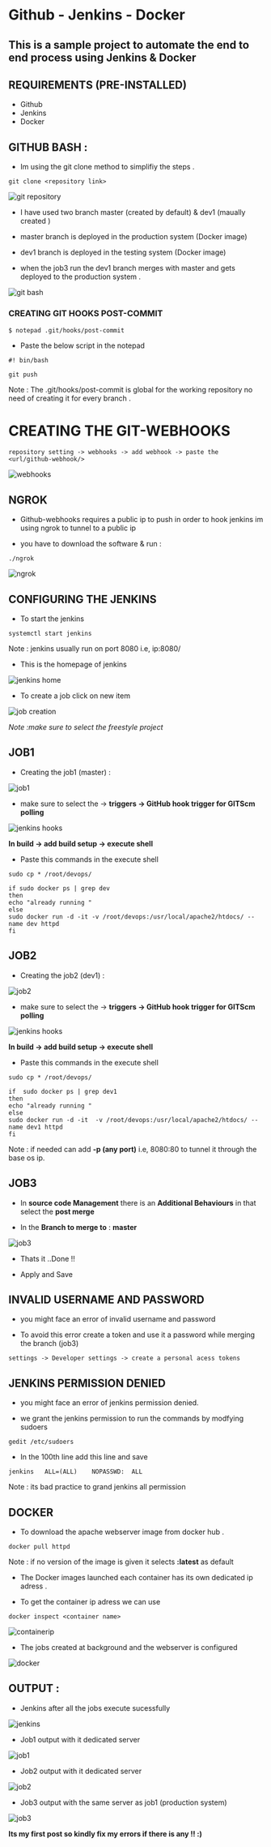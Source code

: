 
# Github - Jenkins - Docker 

## This is a sample project to automate the end to end process using Jenkins & Docker

## REQUIREMENTS (PRE-INSTALLED)

 * Github
 * Jenkins
 * Docker 
 
## GITHUB BASH :
 
 * Im using the git clone method to simplifiy the steps .
 
 ```
 git clone <repository link>
 ```
 
 ![git repository](./images/08.png)
 
 
 * I have used two branch master (created by default) & dev1 (maually created )
 
 * master branch is deployed in the production system (Docker image)
 
 * dev1 branch is deployed in the testing system (Docker image)
 
 * when the job3 run the dev1 branch merges with master and gets deployed to the production system .
 
 
 ![git bash](./images/1.png)
 
 
### CREATING GIT HOOKS POST-COMMIT  
 
 ```
$ notepad .git/hooks/post-commit
``` 

* Paste the below script in the notepad

```
#! bin/bash

git push
```

 Note : The .git/hooks/post-commit is global for the working repository no need of creating it for every branch . 
 
# CREATING THE GIT-WEBHOOKS
 
 ```
 repository setting -> webhooks -> add webhook -> paste the <url/github-webhook/>
 ```
 
![webhooks](./images/07.png)


## NGROK

* Github-webhooks requires a public ip to push in order to hook jenkins im using ngrok to tunnel to a public ip  

* you have to download the software & run :

```
./ngrok
```

![ngrok](./images/17.png)



## CONFIGURING THE JENKINS

 * To start the jenkins 
 
 ```
 systemctl start jenkins
 ```
 
 Note : jenkins usually run on port 8080 i.e, ip:8080/
 
 * This is the homepage of jenkins
 
 
 ![jenkins home](./images/02.png)
 
 
 
 * To create a job click on new item 
 
 
 ![job creation](./images/03.png)
 
 
 
 *Note :make sure to select the freestyle project*
 
 ## JOB1
 
 * Creating the job1 (master) :
 
 
  ![job1](./images/05.png)
  
  
  
 * make sure to select the -> **triggers -> GitHub hook trigger for GITScm polling**
  
  
  ![jenkins hooks](./images/04.png)
  
  
 **In build -> add build setup -> execute shell**
  
 * Paste this commands in the execute shell
  
  ```
sudo cp * /root/devops/

if sudo docker ps | grep dev
then
echo "already running "
else 
sudo docker run -d -it -v /root/devops:/usr/local/apache2/htdocs/ --name dev httpd
fi
``` 

 ## JOB2
 
 * Creating the job2 (dev1) :
 
 
 ![job2](./images/06.png)
 
 
 * make sure to select the -> **triggers -> GitHub hook trigger for GITScm polling**
 
 
 ![jenkins hooks](./images/04.png)
 
 
 **In build -> add build setup -> execute shell**
 
 * Paste this commands in the execute shell
 
 ```
sudo cp * /root/devops/

if  sudo docker ps | grep dev1
then
echo "already running "
else 
sudo docker run -d -it  -v /root/devops:/usr/local/apache2/htdocs/ --name dev1 httpd
fi
``` 
Note : if needed can add **-p (any port)** i.e, 8080:80 to tunnel it through the base os ip.

## JOB3
 
* In **source code Management** there is an **Additional Behaviours** in that select the **post merge** 
 
* In the **Branch to merge to** : **master**
 
 
 ![job3](./images/16.png)
 
 
* Thats it ..Done !!
 
* Apply and Save 
 
## INVALID USERNAME AND PASSWORD  
 
 * you might face an error of invalid username and password 
 
 * To avoid this error create a token and use it a password while merging the branch (job3)
 
 ```
 settings -> Developer settings -> create a personal acess tokens 
 ```

## JENKINS PERMISSION DENIED  

* you might face an error of jenkins permission denied. 

* we grant the jenkins permission to run the commands by modfying sudoers 

```
gedit /etc/sudoers
```

* In the 100th line add this line and save 

```
jenkins   ALL=(ALL)    NOPASSWD:  ALL
```

Note : its bad practice to grand jenkins all permission  


## DOCKER 
 
 * To download the apache webserver image from docker hub .
 ```
 docker pull httpd
 ```
 Note : if no version of the image is given it selects **:latest** as default  

 * The Docker images launched each container has its own dedicated ip adress . 
 
 * To get the container ip adress we can use 
 
 ```
 docker inspect <container name>
 ```
 
 
 ![containerip](./images/14.png)
 
 
 
 * The jobs created at background and the webserver is configured 
 
 
 ![docker](./images/10.png)
 
 
 ## OUTPUT :
 
 * Jenkins after all the jobs execute sucessfully 
 
 
 ![jenkins](./images/15.png)
 
 
 * Job1 output with it dedicated server 
 
 
 ![job1](./images/11.png)
 
 
 * Job2 output with it dedicated server 
 
 
 ![job2](./images/12.png)
 
 
 * Job3 output with the same server as job1 (production system)
 
 
 ![job3](./images/13.png)
 
 
 
 **Its my first post so kindly fix my errors if there is any !! :)**

